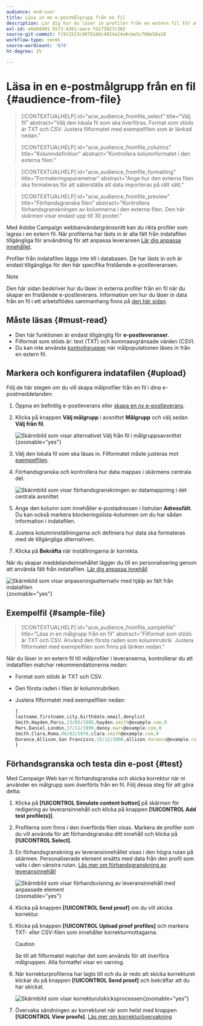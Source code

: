 ```yaml
---
audience: end-user
title: Läsa in en e-postmålgrupp från en fil
description: Lär dig hur du läser in profiler från en extern fil för att skapa e-postmålgrupper
exl-id: e6e0dd01-5573-4261-aace-fd173827c383
source-git-commit: f1911523c9076188c492da24e0cbe5c760e58a28
workflow-type: tm+mt
source-wordcount: '674'
ht-degree: 1%

---
```


# Läsa in en e-postmålgrupp från en fil {#audience-from-file}

>[!CONTEXTUALHELP]
>id="acw_audience_fromfile_select"
>title="Välj fil"
>abstract="Välj den lokala fil som ska överföras. Format som stöds är TXT och CSV. Justera filformatet med exempelfilen som är länkad nedan."

>[!CONTEXTUALHELP]
>id="acw_audience_fromfile_columns"
>title="Kolumndefinition"
>abstract="Kontrollera kolumnformatet i den externa filen."

>[!CONTEXTUALHELP]
>id="acw_audience_fromfile_formatting"
>title="Formateringsparametrar"
>abstract="Ange hur den externa filen ska formateras för att säkerställa att data importeras på rätt sätt."

>[!CONTEXTUALHELP]
>id="acw_audience_fromfile_preview"
>title="Förhandsgranska filen"
>abstract="Kontrollera förhandsgranskningen av kolumnerna i den externa filen. Den här skärmen visar endast upp till 30 poster."

Med Adobe Campaign webbanvändargränssnitt kan du rikta profiler som lagras i en extern fil. När profilerna har lästs in är alla fält från indatafilen tillgängliga för användning för att anpassa leveransen [Lär dig anpassa innehållet](../personalization/personalize.md).

Profiler från indatafilen läggs inte till i databasen. De har lästs in och är endast tillgängliga för den här specifika fristående e-postleveransen.

>[!NOTE]
>
>Den här sidan beskriver hur du läser in externa profiler från en fil när du skapar en fristående e-postleverans. Information om hur du läser in data från en fil i ett arbetsflödes sammanhang finns på [den här sidan](../workflows/activities/load-file.md).

## Måste läsas {#must-read}

* Den här funktionen är endast tillgänglig för **e-postleveranser**.
* Filformat som stöds är: text (TXT) och kommaavgränsade värden (CSV).
* Du kan inte använda [kontrollgrupper](control-group.md) när målpopulationen läses in från en extern fil.

## Markera och konfigurera indatafilen {#upload}

Följ de här stegen om du vill skapa målprofiler från en fil i dina e-postmeddelanden:

1. Öppna en befintlig e-postleverans eller [skapa en ny e-postleverans](../email/create-email.md).
1. Klicka på knappen **Välj målgrupp** i avsnittet **Målgrupp** och välj sedan **Välj från fil**.

   ![Skärmbild som visar alternativet Välj från fil i målgruppsavsnittet](assets/select-from-file.png){zoomable="yes"}

1. Välj den lokala fil som ska läsas in. Filformatet måste justeras mot [exempelfilen](#sample-file).
1. Förhandsgranska och kontrollera hur data mappas i skärmens centrala del.

   ![Skärmbild som visar förhandsgranskningen av datamappning i det centrala avsnittet](assets/select-from-file-map.png)

1. Ange den kolumn som innehåller e-postadressen i listrutan **Adressfält**. Du kan också markera blockeringslista-kolumnen om du har sådan information i indatafilen.
1. Justera kolumninställningarna och definiera hur data ska formateras med de tillgängliga alternativen.
1. Klicka på **Bekräfta** när inställningarna är korrekta.

När du skapar meddelandeinnehållet lägger du till en personalisering genom att använda fält från indatafilen. [Lär dig anpassa innehåll](../personalization/personalize.md)

![Skärmbild som visar anpassningsalternativ med hjälp av fält från indatafilen](assets/select-external-perso.png){zoomable="yes"}

## Exempelfil {#sample-file}

>[!CONTEXTUALHELP]
>id="acw_audience_fromfile_samplefile"
>title="Läsa in en målgrupp från en fil"
>abstract="Filformat som stöds är TXT och CSV. Använd den första raden som kolumnrubrik. Justera filformatet med exempelfilen som finns på länken nedan."

När du läser in en extern fil till målprofiler i leveranserna, kontrollerar du att indatafilen matchar rekommendationerna nedan:

* Format som stöds är TXT och CSV.
* Den första raden i filen är kolumnrubriken.
* Justera filformatet med exempelfilen nedan:

  ```javascript
  {
  lastname,firstname,city,birthdate,email,denylist
  Smith,Hayden,Paris,23/05/1985,hayden.smith@example.com,0
  Mars,Daniel,London,17/11/1999,danny.mars@example.com,0
  Smith,Clara,Roma,08/02/1979,clara.smith@example.com,0
  Durance,Allison,San Francisco,15/12/2000,allison.durance@example.com,1
  }
  ```

## Förhandsgranska och testa din e-post {#test}

Med Campaign Web kan ni förhandsgranska och skicka korrektur när ni använder en målgrupp som överförts från en fil. Följ dessa steg för att göra detta:

1. Klicka på **[!UICONTROL Simulate content button]** på skärmen för redigering av leveransinnehåll och klicka på knappen **[!UICONTROL Add test profile(s)]**.

1. Profilerna som finns i den överförda filen visas. Markera de profiler som du vill använda för att förhandsgranska ditt innehåll och klicka på **[!UICONTROL Select]**.

1. En förhandsgranskning av leveransinnehållet visas i den högra rutan på skärmen. Personaliserade element ersätts med data från den profil som valts i den vänstra rutan. [Läs mer om förhandsgranskning av leveransinnehåll](../preview-test/preview-content.md)

   ![Skärmbild som visar förhandsvisning av leveransinnehåll med anpassade element](assets/file-upload-preview.png){zoomable="yes"}

1. Klicka på knappen **[!UICONTROL Send proof]** om du vill skicka korrektur.

1. Klicka på knappen **[!UICONTROL Upload proof profiles]** och markera TXT- eller CSV-filen som innehåller korrekturmottagarna.

   >[!CAUTION]
   >
   >Se till att filformatet matchar det som används för att överföra målgruppen. Alla formatfel visar en varning.

1. När korrekturprofilerna har lagts till och du är redo att skicka korrekturet klickar du på knappen **[!UICONTROL Send proof]** och bekräftar att du har skickat.

   ![Skärmbild som visar korrekturutskicksprocessen](assets/file-upload-test.png){zoomable="yes"}

1. Övervaka sändningen av korrekturet när som helst med knappen **[!UICONTROL View proofs]**. [Läs mer om korrekturövervakning](../preview-test/test-deliveries.md#access-test-deliveries)